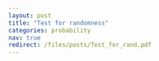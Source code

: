 ```yaml
---
layout: post
title: "Test for randomness"
categories: probability
nav: true
redirect: /files/posts/Test_for_rand.pdf
---
```

